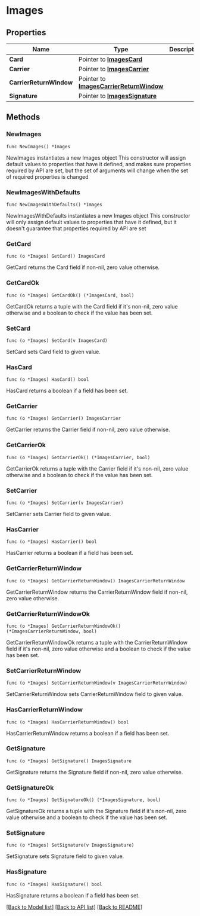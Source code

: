 # Images

## Properties

Name | Type | Description | Notes
------------ | ------------- | ------------- | -------------
**Card** | Pointer to [**ImagesCard**](ImagesCard.md) |  | [optional] 
**Carrier** | Pointer to [**ImagesCarrier**](ImagesCarrier.md) |  | [optional] 
**CarrierReturnWindow** | Pointer to [**ImagesCarrierReturnWindow**](ImagesCarrierReturnWindow.md) |  | [optional] 
**Signature** | Pointer to [**ImagesSignature**](ImagesSignature.md) |  | [optional] 

## Methods

### NewImages

`func NewImages() *Images`

NewImages instantiates a new Images object
This constructor will assign default values to properties that have it defined,
and makes sure properties required by API are set, but the set of arguments
will change when the set of required properties is changed

### NewImagesWithDefaults

`func NewImagesWithDefaults() *Images`

NewImagesWithDefaults instantiates a new Images object
This constructor will only assign default values to properties that have it defined,
but it doesn't guarantee that properties required by API are set

### GetCard

`func (o *Images) GetCard() ImagesCard`

GetCard returns the Card field if non-nil, zero value otherwise.

### GetCardOk

`func (o *Images) GetCardOk() (*ImagesCard, bool)`

GetCardOk returns a tuple with the Card field if it's non-nil, zero value otherwise
and a boolean to check if the value has been set.

### SetCard

`func (o *Images) SetCard(v ImagesCard)`

SetCard sets Card field to given value.

### HasCard

`func (o *Images) HasCard() bool`

HasCard returns a boolean if a field has been set.

### GetCarrier

`func (o *Images) GetCarrier() ImagesCarrier`

GetCarrier returns the Carrier field if non-nil, zero value otherwise.

### GetCarrierOk

`func (o *Images) GetCarrierOk() (*ImagesCarrier, bool)`

GetCarrierOk returns a tuple with the Carrier field if it's non-nil, zero value otherwise
and a boolean to check if the value has been set.

### SetCarrier

`func (o *Images) SetCarrier(v ImagesCarrier)`

SetCarrier sets Carrier field to given value.

### HasCarrier

`func (o *Images) HasCarrier() bool`

HasCarrier returns a boolean if a field has been set.

### GetCarrierReturnWindow

`func (o *Images) GetCarrierReturnWindow() ImagesCarrierReturnWindow`

GetCarrierReturnWindow returns the CarrierReturnWindow field if non-nil, zero value otherwise.

### GetCarrierReturnWindowOk

`func (o *Images) GetCarrierReturnWindowOk() (*ImagesCarrierReturnWindow, bool)`

GetCarrierReturnWindowOk returns a tuple with the CarrierReturnWindow field if it's non-nil, zero value otherwise
and a boolean to check if the value has been set.

### SetCarrierReturnWindow

`func (o *Images) SetCarrierReturnWindow(v ImagesCarrierReturnWindow)`

SetCarrierReturnWindow sets CarrierReturnWindow field to given value.

### HasCarrierReturnWindow

`func (o *Images) HasCarrierReturnWindow() bool`

HasCarrierReturnWindow returns a boolean if a field has been set.

### GetSignature

`func (o *Images) GetSignature() ImagesSignature`

GetSignature returns the Signature field if non-nil, zero value otherwise.

### GetSignatureOk

`func (o *Images) GetSignatureOk() (*ImagesSignature, bool)`

GetSignatureOk returns a tuple with the Signature field if it's non-nil, zero value otherwise
and a boolean to check if the value has been set.

### SetSignature

`func (o *Images) SetSignature(v ImagesSignature)`

SetSignature sets Signature field to given value.

### HasSignature

`func (o *Images) HasSignature() bool`

HasSignature returns a boolean if a field has been set.


[[Back to Model list]](../README.md#documentation-for-models) [[Back to API list]](../README.md#documentation-for-api-endpoints) [[Back to README]](../README.md)


